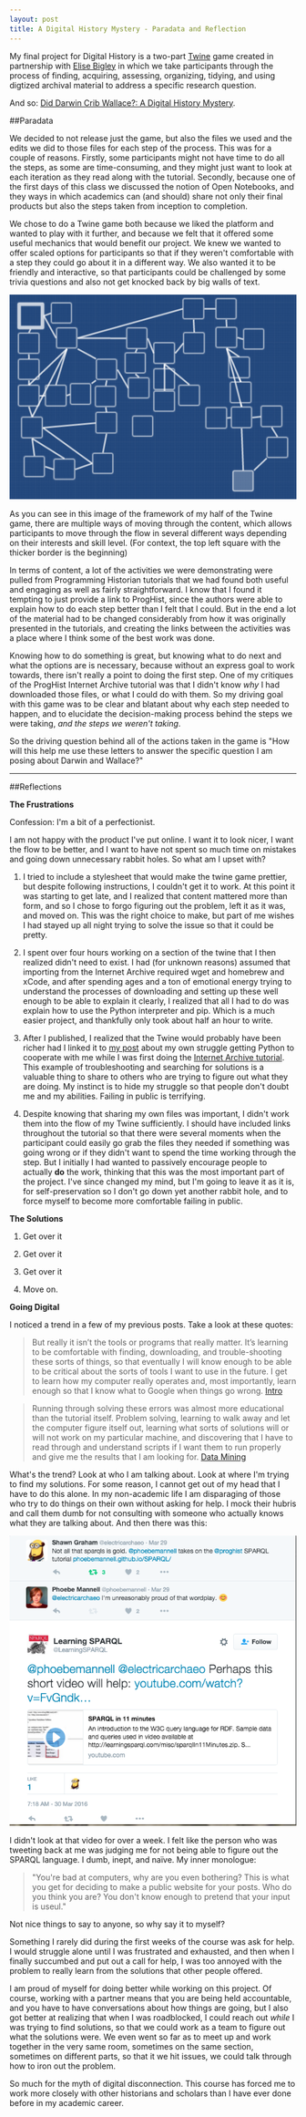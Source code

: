 ```yaml
---
layout: post
title: A Digital History Mystery - Paradata and Reflection
---
```


My final project for Digital History is a two-part [Twine](http://twinery.org/) game created in partnership with [Elise Bigley](http://elisebigley.github.io/) in which we take participants through the process of finding, acquiring, assessing, organizing, tidying, and using digtized archival material to address a specific research question. 

And so: [Did Darwin Crib Wallace?: A Digital History Mystery](https://github.com/phoebemannell/DarwinWallaceMystery). 

##Paradata

We decided to not release just the game, but also the files we used and the edits we did to those files for each step of the process. This was for a couple of reasons. Firstly, some participants might not have time to do all the steps, as some are time-consuming, and they might just want to look at each iteration as they read along with the tutorial. Secondly, because one of the first days of this class we discussed the notion of Open Notebooks, and they ways in which academics can (and should) share not only their final products but also the steps taken from inception to completion. 

We chose to do a Twine game both because we liked the platform and wanted to play with it further, and because we felt that it offered some useful mechanics that would benefit our project. We knew we wanted to offer scaled options for participants so that if they weren't comfortable with a step they could go about it in a different way. We also wanted it to be friendly and interactive, so that participants could be challenged by some trivia questions and also not get knocked back by big walls of text. 

![Twine Structure](/images/twinestructure.png)

As you can see in this image of the framework of my half of the Twine game, there are multiple ways of moving through the content, which allows participants to move through the flow in several different ways depending on their interests and skill level. (For context, the top left square with the thicker border is the beginning) 

In terms of content, a lot of the activities we were demonstrating were pulled from Programming Historian tutorials that we had found both useful and engaging as well as fairly straightforward. I know that I found it tempting to just provide a link to ProgHist, since the authors were able to explain how to do each step better than I felt that I could. But in the end a lot of the material had to be changed considerably from how it was originally presented in the tutorials, and creating the links between the activities was a place where I think some of the best work was done. 

Knowing how to do something is great, but knowing what to do next and what the options are is necessary, because without an express goal to work towards, there isn't really a point to doing the first step. One of my critiques of the ProgHist Internet Archive tutorial was that I didn't know *why* I had downloaded those files, or what I could do with them. So my driving goal with this game was to be clear and blatant about why each step needed to happen, and to elucidate the decision-making process behind the steps we were taking, *and the steps we weren't taking*. 

So the driving question behind all of the actions taken in the game is "How will this help me use these letters to answer the specific question I am posing about Darwin and Wallace?"

-----

##Reflections

**The Frustrations**

Confession: I'm a bit of a perfectionist. 

I am not happy with the product I've put online. I want it to look nicer, I want the flow to be better, and I want to have not spent so much time on mistakes and going down unnecessary rabbit holes. So what am I upset with?

1. I tried to include a stylesheet that would make the twine game prettier, but despite following instructions, I couldn't get it to work. At this point it was starting to get late, and I realized that content mattered more than form, and so I chose to forgo figuring out the problem, left it as it was, and moved on. This was the right choice to make, but part of me wishes I had stayed up all night trying to solve the issue so that it could be pretty. 

2. I spent over four hours working on a section of the twine that I then realized didn't need to exist. I had (for unknown reasons) assumed that importing from the Internet Archive required wget and homebrew and xCode, and after spending ages and a ton of emotional energy trying to understand the processes of downloading and setting up these well enough to be able to explain it clearly, I realized that all I had to do was explain how to use the Python interpreter and pip. Which is a much easier project, and thankfully only took about half an hour to write. 

3. After I published, I realized that the Twine would probably have been richer had I linked it to [my post](http://phoebemannell.github.io/Python/) about my own struggle getting Python to cooperate with me while I was first doing the [Internet Archive tutorial](http://programminghistorian.org/lessons/data-mining-the-internet-archive). This example of troubleshooting and searching for solutions is a valuable thing to share to others who are trying to figure out what they are doing. My instinct is to hide my struggle so that people don't doubt me and my abilities. Failing in public is terrifying. 

4. Despite knowing that sharing my own files was important, I didn't work them into the flow of my Twine sufficiently. I should have included links throughout the tutorial so that there were several moments when the participant could easily go grab the files they needed if something was going wrong or if they didn't want to spend the time working through the step. But I initially I had wanted to passively encourage people to actually **do** the work, thinking that this was the most important part of the project. I've since changed my mind, but I'm going to leave it as it is, for self-preservation so I don't go down yet another rabbit hole, and to force myself to become more comfortable failing in public. 

**The Solutions**

1. Get over it

2. Get over it

3. Get over it

4. Move on. 

**Going Digital**

I noticed a trend in a few of my previous posts. Take a look at these quotes: 

>But really it isn’t the tools or programs that really matter. It’s learning to be comfortable with finding, downloading, and trouble-shooting these sorts of things, so that eventually I will know enough to be able to be critical about the sorts of tools I want to use in the future. I get to learn how my computer really operates and, most importantly, learn enough so that I know what to Google when things go wrong. [Intro](http://phoebemannell.github.io/Intro/)

>Running through solving these errors was almost more educational than the tutorial itself. Problem solving, learning to walk away and let the computer figure itself out, learning what sorts of solutions will or will not work on my particular machine, and discovering that I have to read through and understand scripts if I want them to run properly and give me the results that I am looking for. [Data Mining](http://phoebemannell.github.io/Python/)

What's the trend? Look at who I am talking about. Look at where I'm trying to find my solutions. For some reason, I cannot get out of my head that I have to do this alone. In my non-academic life I am disparaging of those who try to do things on their own without asking for help. I mock their hubris and call them dumb for not consulting with someone who actually knows what they are talking about. And then there was this: 

![Twitter exchange](/images/twitter.png) 

I didn't look at that video for over a week. I felt like the person who was tweeting back at me was judging me for not being able to figure out the SPARQL language. I dumb, inept, and naïve. My inner monologue: 

>"You're bad at computers, why are you even bothering? This is what you get for deciding to make a public website for your posts. Who do you think you are? You don't know enough to pretend that your input is useul." 

Not nice things to say to anyone, so why say it to myself? 

Something I rarely did during the first weeks of the course was ask for help. I would struggle alone until I was frustrated and exhausted, and then when I finally succumbed and put out a call for help, I was too annoyed with the problem to really learn from the solutions that other people offered. 

I am proud of myself for doing better while working on this project. Of course, working with a partner means that you are being held accountable, and you have to have conversations about how things are going, but I also got better at realizing that when I was roadblocked, I could reach out *while* I was trying to find solutions, so that we could work as a team to figure out what the solutions were. We even went so far as to meet up and work together in the very same room, sometimes on the same section, sometimes on different parts, so that it we hit issues, we could talk through how to iron out the problem. 

So much for the myth of digital disconnection. This course has forced me to work more closely with other historians and scholars than I have ever done before in my academic career. 
